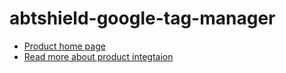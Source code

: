 # abtshield-google-tag-manager

- [Product home page](https://www.abtshield.com)
- [Read more about product integtaion](https://github.com/EDGE-NPD/abtshield-google-tag-manager/wiki/How-to-integrate-ABTShield-with-your-service)
